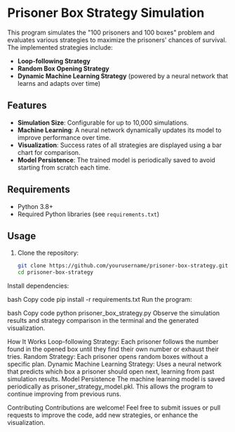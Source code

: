 # Prisoner Box Strategy Simulation

This program simulates the "100 prisoners and 100 boxes" problem and evaluates various strategies to maximize the prisoners' chances of survival. The implemented strategies include:
- **Loop-following Strategy**
- **Random Box Opening Strategy**
- **Dynamic Machine Learning Strategy** (powered by a neural network that learns and adapts over time)

## Features
- **Simulation Size**: Configurable for up to 10,000 simulations.
- **Machine Learning**: A neural network dynamically updates its model to improve performance over time.
- **Visualization**: Success rates of all strategies are displayed using a bar chart for comparison.
- **Model Persistence**: The trained model is periodically saved to avoid starting from scratch each time.

## Requirements
- Python 3.8+
- Required Python libraries (see `requirements.txt`)

## Usage
1. Clone the repository:
   ```bash
   git clone https://github.com/yourusername/prisoner-box-strategy.git
   cd prisoner-box-strategy
Install dependencies:

bash
Copy code
pip install -r requirements.txt
Run the program:

bash
Copy code
python prisoner_box_strategy.py
Observe the simulation results and strategy comparison in the terminal and the generated visualization.

How It Works
Loop-following Strategy: Each prisoner follows the number found in the opened box until they find their own number or exhaust their tries.
Random Strategy: Each prisoner opens random boxes without a specific plan.
Dynamic Machine Learning Strategy: Uses a neural network that predicts which box a prisoner should open next, learning from past simulation results.
Model Persistence
The machine learning model is saved periodically as prisoner_strategy_model.pkl. This allows the program to continue improving from previous runs.

Contributing
Contributions are welcome! Feel free to submit issues or pull requests to improve the code, add new strategies, or enhance the visualization.

